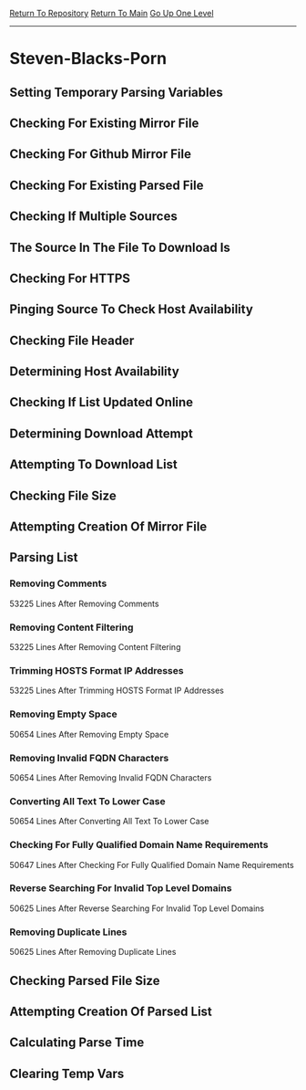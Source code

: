 [Return To Repository](https://github.com/deathbybandaid/piholeparser/)
[Return To Main](https://github.com/deathbybandaid/piholeparser/blob/master/RecentRunLogs/Mainlog.md)
[Go Up One Level](https://github.com/deathbybandaid/piholeparser/blob/master/RecentRunLogs/TopLevelScripts/30-Processing-Blacklists.md)
____________________________________
# Steven-Blacks-Porn
## Setting Temporary Parsing Variables
## Checking For Existing Mirror File
## Checking For Github Mirror File
## Checking For Existing Parsed File
## Checking If Multiple Sources
## The Source In The File To Download Is
## Checking For HTTPS
## Pinging Source To Check Host Availability
## Checking File Header
## Determining Host Availability
## Checking If List Updated Online
## Determining Download Attempt
## Attempting To Download List
## Checking File Size
## Attempting Creation Of Mirror File
## Parsing List
### Removing Comments
53225 Lines After Removing Comments
### Removing Content Filtering
53225 Lines After Removing Content Filtering
### Trimming HOSTS Format IP Addresses
53225 Lines After Trimming HOSTS Format IP Addresses
### Removing Empty Space
50654 Lines After Removing Empty Space
### Removing Invalid FQDN Characters
50654 Lines After Removing Invalid FQDN Characters
### Converting All Text To Lower Case
50654 Lines After Converting All Text To Lower Case
### Checking For Fully Qualified Domain Name Requirements
50647 Lines After Checking For Fully Qualified Domain Name Requirements
### Reverse Searching For Invalid Top Level Domains
50625 Lines After Reverse Searching For Invalid Top Level Domains
### Removing Duplicate Lines
50625 Lines After Removing Duplicate Lines
## Checking Parsed File Size
## Attempting Creation Of Parsed List
## Calculating Parse Time
## Clearing Temp Vars
